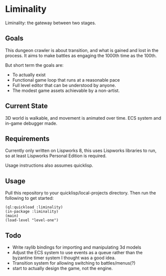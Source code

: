 # Liminality

Liminality: the gateway between two stages.

## Goals
This dungeon crawler is about transition, and what is gained and lost in the process.
It aims to make battles as engaging the 1000th time as the 100th.

But short term the goals are:
- To actually exist
- Functional game loop that runs at a reasonable pace
- Full level editor that can be understood by anyone.
- The modest game assets achievable by a non-artist.

## Current State

3D world is walkable, and movement is animated over time. ECS system and in-game debugger made.

## Requirements

Currently only written on Lispworks 8, this uses Lispworks libraries to run, so at least Lispworks Personal Edition is required.

Usage instructions also assumes quicklisp.

## Usage

Pull this repository to your quicklisp/local-projects directory. Then run the following to get started:

``` common-lisp
(ql:quickload :liminality)
(in-package :liminality)
(main)
(load-level "level-one")
```

## Todo

- Write raylib bindings for importing and manipulating 3d models
- Adjust the ECS system to use events as a queue rather than the byzantine timer system I thought was a good idea.
- Transition system for allowing switching to battles/menus(?)
- start to actually design the game, not the engine.
